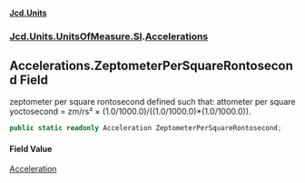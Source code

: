 #### [Jcd.Units](index 'index')
### [Jcd.Units.UnitsOfMeasure.SI](Jcd.Units.UnitsOfMeasure.SI 'Jcd.Units.UnitsOfMeasure.SI').[Accelerations](Accelerations 'Jcd.Units.UnitsOfMeasure.SI.Accelerations')

## Accelerations.ZeptometerPerSquareRontosecond Field

zeptometer per square rontosecond defined such that: attometer per square yoctosecond = zm/rs² ×
(1.0/1000.0)/((1.0/1000.0)*(1.0/1000.0)).

```csharp
public static readonly Acceleration ZeptometerPerSquareRontosecond;
```

#### Field Value
[Acceleration](Acceleration 'Jcd.Units.UnitTypes.Acceleration')
